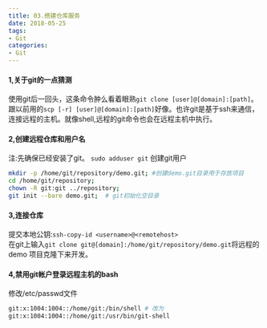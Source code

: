 ```yaml
---
title: 03.搭建仓库服务
date: 2018-05-25
tags:
- Git
categories:
- Git
---
```

#### 1,关于git的一点猜测
使用git后一回头，这条命令肿么看着眼熟`git clone [user]@[domain]:[path]`。
跟以前用的`scp [-r] [user]@[domain]:[path]`好像。也许git是基于ssh来通信，
连接远程的主机。就像shell,远程的git命令也会在远程主机中执行。
<!--more-->

#### 2,创建远程仓库和用户名
注:先确保已经安装了git。
`sudo adduser git` 创建git用户
 ``` bash
 mkdir -p /home/git/repository/demo.git; #创建demo.git目录用于存放项目
 cd /home/git/repository; 
 chown -R git:git ../repository;
 git init --bare demo.git;  # git初始化空目录
 ```
#### 3,连接仓库
提交本地公钥:`ssh-copy-id <username>@<remotehost>`  
在git上输入`git clone git@[domain]:/home/git/repository/demo.git`将远程的demo
项目克隆下来开发。

#### 4,禁用git帐户登录远程主机的bash
修改/etc/passwd文件
``` bash
git:x:1004:1004::/home/git:/bin/shell # 改为
git:x:1004:1004::/home/git:/usr/bin/git-shell
```